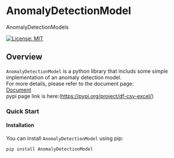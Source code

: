 # AnomalyDetectionModel
AnomalyDetectionModels

[![License: MIT](https://img.shields.io/badge/License-MIT-yellow.svg)](https://opensource.org/licenses/MIT)

## Overview

`AnomalyDetectionModel` is a python library that includs some simple implementation of an anomaly detection model.   
For more details, please refer to the document page:   
[Document](https://read-doc-1.readthedocs.io/en/main/index.html)   
pypi page link is here:(https://pypi.org/project/df-csv-excel/)   

### Quick Start
#### Installation

You can install `AnomalyDetectionModel` using pip:

```
pip install AnomalyDetectionModel
```